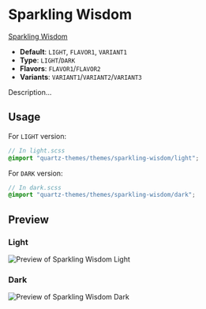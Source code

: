 # Sparkling Wisdom

[Sparkling Wisdom](#)

- **Default**: `LIGHT`, `FLAVOR1`, `VARIANT1`
- **Type**: `LIGHT`/`DARK`
- **Flavors**: `FLAVOR1`/`FLAVOR2`
- **Variants**: `VARIANT1`/`VARIANT2`/`VARIANT3`

Description...

## Usage

For `LIGHT` version:

```scss
// In light.scss
@import "quartz-themes/themes/sparkling-wisdom/light";
```

For `DARK` version:

```scss
// In dark.scss
@import "quartz-themes/themes/sparkling-wisdom/dark";
```

## Preview

### Light

![Preview of Sparkling Wisdom Light](preview-light.png)

### Dark

![Preview of Sparkling Wisdom Dark](preview-dark.png)
